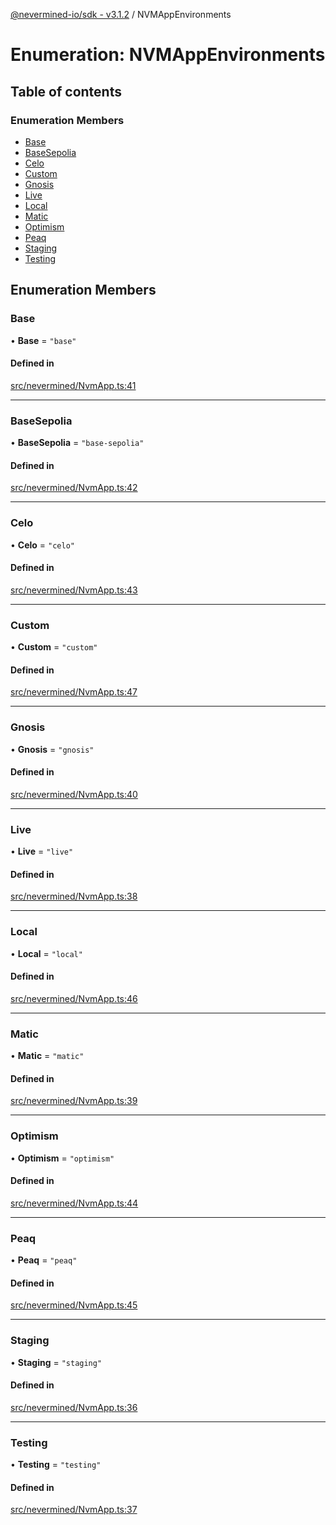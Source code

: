 [@nevermined-io/sdk - v3.1.2](../code-reference.md) / NVMAppEnvironments

# Enumeration: NVMAppEnvironments

## Table of contents

### Enumeration Members

- [Base](NVMAppEnvironments.md#base)
- [BaseSepolia](NVMAppEnvironments.md#basesepolia)
- [Celo](NVMAppEnvironments.md#celo)
- [Custom](NVMAppEnvironments.md#custom)
- [Gnosis](NVMAppEnvironments.md#gnosis)
- [Live](NVMAppEnvironments.md#live)
- [Local](NVMAppEnvironments.md#local)
- [Matic](NVMAppEnvironments.md#matic)
- [Optimism](NVMAppEnvironments.md#optimism)
- [Peaq](NVMAppEnvironments.md#peaq)
- [Staging](NVMAppEnvironments.md#staging)
- [Testing](NVMAppEnvironments.md#testing)

## Enumeration Members

### Base

• **Base** = `"base"`

#### Defined in

[src/nevermined/NvmApp.ts:41](https://github.com/nevermined-io/sdk-js/blob/67dcc4309b61571f3cee221ec474b9c29e860b77/src/nevermined/NvmApp.ts#L41)

---

### BaseSepolia

• **BaseSepolia** = `"base-sepolia"`

#### Defined in

[src/nevermined/NvmApp.ts:42](https://github.com/nevermined-io/sdk-js/blob/67dcc4309b61571f3cee221ec474b9c29e860b77/src/nevermined/NvmApp.ts#L42)

---

### Celo

• **Celo** = `"celo"`

#### Defined in

[src/nevermined/NvmApp.ts:43](https://github.com/nevermined-io/sdk-js/blob/67dcc4309b61571f3cee221ec474b9c29e860b77/src/nevermined/NvmApp.ts#L43)

---

### Custom

• **Custom** = `"custom"`

#### Defined in

[src/nevermined/NvmApp.ts:47](https://github.com/nevermined-io/sdk-js/blob/67dcc4309b61571f3cee221ec474b9c29e860b77/src/nevermined/NvmApp.ts#L47)

---

### Gnosis

• **Gnosis** = `"gnosis"`

#### Defined in

[src/nevermined/NvmApp.ts:40](https://github.com/nevermined-io/sdk-js/blob/67dcc4309b61571f3cee221ec474b9c29e860b77/src/nevermined/NvmApp.ts#L40)

---

### Live

• **Live** = `"live"`

#### Defined in

[src/nevermined/NvmApp.ts:38](https://github.com/nevermined-io/sdk-js/blob/67dcc4309b61571f3cee221ec474b9c29e860b77/src/nevermined/NvmApp.ts#L38)

---

### Local

• **Local** = `"local"`

#### Defined in

[src/nevermined/NvmApp.ts:46](https://github.com/nevermined-io/sdk-js/blob/67dcc4309b61571f3cee221ec474b9c29e860b77/src/nevermined/NvmApp.ts#L46)

---

### Matic

• **Matic** = `"matic"`

#### Defined in

[src/nevermined/NvmApp.ts:39](https://github.com/nevermined-io/sdk-js/blob/67dcc4309b61571f3cee221ec474b9c29e860b77/src/nevermined/NvmApp.ts#L39)

---

### Optimism

• **Optimism** = `"optimism"`

#### Defined in

[src/nevermined/NvmApp.ts:44](https://github.com/nevermined-io/sdk-js/blob/67dcc4309b61571f3cee221ec474b9c29e860b77/src/nevermined/NvmApp.ts#L44)

---

### Peaq

• **Peaq** = `"peaq"`

#### Defined in

[src/nevermined/NvmApp.ts:45](https://github.com/nevermined-io/sdk-js/blob/67dcc4309b61571f3cee221ec474b9c29e860b77/src/nevermined/NvmApp.ts#L45)

---

### Staging

• **Staging** = `"staging"`

#### Defined in

[src/nevermined/NvmApp.ts:36](https://github.com/nevermined-io/sdk-js/blob/67dcc4309b61571f3cee221ec474b9c29e860b77/src/nevermined/NvmApp.ts#L36)

---

### Testing

• **Testing** = `"testing"`

#### Defined in

[src/nevermined/NvmApp.ts:37](https://github.com/nevermined-io/sdk-js/blob/67dcc4309b61571f3cee221ec474b9c29e860b77/src/nevermined/NvmApp.ts#L37)
